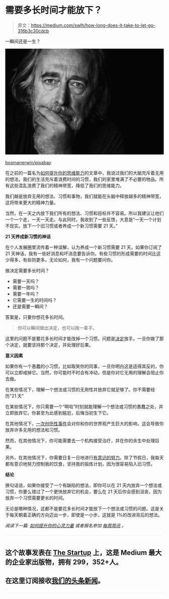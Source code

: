 # 需要多长时间才能放下？

> 原文：<https://medium.com/swlh/how-long-does-it-take-to-let-go-316b3c30cdcb>

一瞬间还是一生？

![](img/9ddb7aecc7b390c866592bd626c2bcba.png)

[bosmanerwin/pixabay](https://pixabay.com/en/portrait-people-a-adult-male-3058443/)

在之前的一篇名为[如何提升你的思维能力](https://ideavisionaction.com/personal-development/how-to-boost-your-mind-power/)的文章中，我说过我们的大脑充斥着无用的想法，我们的生活充斥着浪费时间的习惯，我们的家里堆满了不必要的物品。所有这些混乱浪费了我们的精神带宽，降低了我们的思维能力。

我们越是放弃无用的想法、习惯和事物，我们就能在头脑中释放越多的精神带宽，这将带来更大的精神力量。

当然，在一天之内放下我们所有的想法、习惯和目标并不容易。所以我建议让他们一个一个走，一天一天走。与此同时，我收到了一些反馈，大意是“一天一个计划不现实。放下一个旧习惯或者养成一个新习惯需要 21 天。”

**21 天养成新习惯的神话**

在个人发展圈里流传着一种误解，认为养成一个新习惯需要 21 天。如果你订阅了 21 天神话，我有一些好消息和坏消息要告诉你。有些习惯的形成需要的时间比这少得多，有些则更多。无论如何，我有一个问题要问你。

做决定需要多长时间？

*   需要一天吗？
*   需要一周吗？
*   需要一年吗？
*   它需要一生的时间吗？
*   还是需要一瞬间？

答案是，只要你想花多长时间。

> 你可以瞬间做出决定，也可以拖一辈子。

这里的问题不是要花多长时间才能改掉一个习惯。问题是[决定](https://ideavisionaction.com/personal-success/from-hesitant-to-decision-maker-in-four-simple-steps/)放手。一旦你做了那个决定，就要坚持那个决定，并处理好后果。

**意义因素**

如果你有一个愚蠢的小习惯，比如取笑你的同事，一旦你明白这是适得其反的，你可以立即戒掉它。当然，你可能时不时会有冲动，但是你对它无用的理解会阻止你去做。

在某些情况下，理解一个想法或习惯的无用性并放弃它就足够了。你不需要经历“21 天”

在某些情况下，你只需要一个“啊哈”时刻就能理解一个想法或习惯的愚蠢之处，并立即放弃它。你甚至为此感到尴尬，后悔当初生下它。

在其他情况下，[一次创伤性事件](https://ideavisionaction.com/personal-development/what-getting-lost-in-the-woods-taught-me/)会对你和你的世界观产生巨大的影响，这会导致你放弃许多无用的想法和习惯。

然而，在其他情况下，你可能需要去一个机构接受治疗，并在你的余生中处理后果。

另外，在其他情况下，你需要日复一日地进行[有意识的努力](https://ideavisionaction.com/personal-development/four-levels-of-learning/)。除了节假日，我每天都有意识地努力控制我的饮食，坚持我的锻炼计划，因为很容易陷入旧习惯。

**结论**

换句话说，如果你接受了一个有缺陷的想法，即你可以在 21 天内放弃一个想法或习惯，你要么错过了一个更快放弃它的机会，要么在 21 天后你会感到沮丧，因为放弃一个习惯需要更长的时间。

无论是哪种情况，这都不是要花多长时间才能放下一个想法或习惯的问题。这是关于每天朝着正确的方向迈出一步，即使是一小步。这就是 1%的改进背后的想法。

*阅读下一篇:* [*如何提升你的心灵力量*](https://ideavisionaction.com/personal-development/how-to-boost-your-mind-power/) *或者报名参加* [*每周简讯*](https://ideavisionaction.com/email-newsletter/) *。*

![](img/731acf26f5d44fdc58d99a6388fe935d.png)

## 这个故事发表在 [The Startup](https://medium.com/swlh) 上，这是 Medium 最大的企业家出版物，拥有 299，352+人。

## 在这里订阅接收[我们的头条新闻](http://growthsupply.com/the-startup-newsletter/)。

![](img/731acf26f5d44fdc58d99a6388fe935d.png)